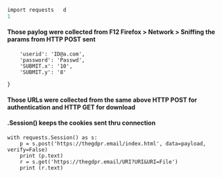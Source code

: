 ```e
import requests   d
1
```
#### Those paylog were collected from F12 Firefox > Network > Sniffing the params from HTTP POST sent
```payload = {
    'userid': 'ID@a.com',
    'password': 'Passwd',
    'SUBMIT.x': '10',
    'SUBMIT.y': '8'
    
}
```

#### Those URLs were collected from the same above HTTP POST for authentication and HTTP GET for download
#### .Session() keeps the cookies sent thru connection
```
with requests.Session() as s:
    p = s.post('https://thegdpr.email/index.html', data=payload, verify=False)
    print (p.text)
    r = s.get('https://thegdpr.email/URI?URI&URI=File')
    print (r.text)
```

